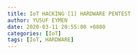 ```yaml
---
title: IoT HACKING [1] HARDWARE PENTEST
author: YUSUF EYMEN
date: 2020-03-11 20:55:00 +0800
categories: [IoT]
tags: [IoT, HARDWARE]
---
```

